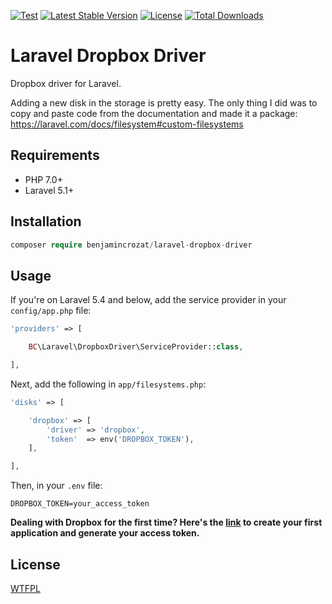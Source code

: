 [![Test](https://github.com/benjamincrozat/laravel-dropbox-driver/actions/workflows/test.yml/badge.svg)](https://github.com/benjamincrozat/laravel-dropbox-driver/actions/workflows/test.yml)
[![Latest Stable Version](https://poser.pugx.org/benjamincrozat/laravel-dropbox-driver/v/stable)](https://packagist.org/packages/benjamincrozat/laravel-dropbox-driver)
[![License](https://poser.pugx.org/benjamincrozat/laravel-dropbox-driver/license)](https://packagist.org/packages/benjamincrozat/laravel-dropbox-driver)
[![Total Downloads](https://poser.pugx.org/benjamincrozat/laravel-dropbox-driver/downloads)](https://packagist.org/packages/benjamincrozat/laravel-dropbox-driver)

# Laravel Dropbox Driver

Dropbox driver for Laravel.

Adding a new disk in the storage is pretty easy. The only thing I did was to copy and paste code from the documentation and made it a package: https://laravel.com/docs/filesystem#custom-filesystems

## Requirements

- PHP 7.0+
- Laravel 5.1+

## Installation

```php
composer require benjamincrozat/laravel-dropbox-driver
```

## Usage

If you're on Laravel 5.4 and below, add the service provider in your ```config/app.php``` file:

```php
'providers' => [

    BC\Laravel\DropboxDriver\ServiceProvider::class,

],
```

Next, add the following in ```app/filesystems.php```:

```php
'disks' => [

    'dropbox' => [
        'driver' => 'dropbox',
        'token'  => env('DROPBOX_TOKEN'),
    ],

],
```

Then, in your ```.env``` file:

```
DROPBOX_TOKEN=your_access_token
```

**Dealing with Dropbox for the first time? Here's the [link](https://www.dropbox.com/developers/apps/create) to create your first application and generate your access token.**

## License

[WTFPL](http://www.wtfpl.net/about/)
